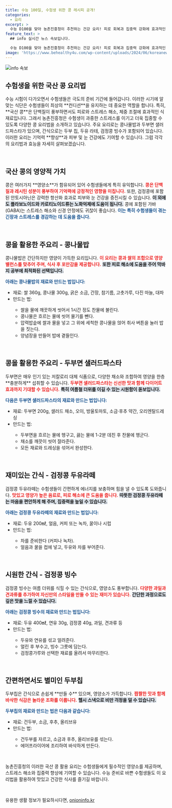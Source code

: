 ```yaml
---
title: 수능 100일, 수험생 위한 콩 레시피 공개!
categories:
  - 요리
excerpt: >
  수능 D100을 맞아 농촌진흥청이 추천하는 건강 요리! 피로 회복과 집중력 강화에 효과적인 국산 콩 요리로 수험생의 영양을 챙기세요. 특별한 레시피들이 당신의 공부에 큰 도움이 될 것입니다!
feature_text: >
  ## info 실시간 뉴스 속보입니다.

  수능 D100을 맞아 농촌진흥청이 추천하는 건강 요리! 피로 회복과 집중력 강화에 효과적인 국산 콩 요리로 수험생의 영양을 챙기세요. 특별한 레시피들이 당신의 공부에 큰 도움이 될 것입니다!
image: 'https://www.behealthy4u.com/wp-content/uploads/2024/06/koreanews.jpg'
---
```


<p><img src="https://www.behealthy4u.com/wp-content/uploads/2024/06/koreanews.jpg" alt="info 속보" /></p>

<h2 data-ke-size="size26">수험생을 위한 국산 콩 요리법</h2>

<p data-ke-size="size16">수능 시험이 다가오면서 수험생들은 극도의 준비 기간에 들어갑니다. 이러한 시기에 알맞는 식단은 수험생들이 최상의 **컨디션**을 유지하는 데 중요한 역할을 합니다. 특히, **국산 콩**은 단백질이 풍부하면서도 피로와 스트레스 해소, 체중 조절에 효과적인 식재료입니다. 그래서 농촌진흥청은 수험생이 과중한 스트레스를 이기고 더욱 집중할 수 있도록 다양한 콩 요리법을 소개하고 있습니다. 주요 요리로는 콩나물밥과 두부면 샐러드파스타가 있으며, 간식으로는 두부 칩, 두유 라테, 검정콩 빙수가 포함되어 있습니다. 이러한 요리는 기억력 **향상**과 피부 및 눈 건강에도 기여할 수 있습니다. 그럼 각각의 요리법과 효능을 자세히 살펴보겠습니다.</p>

<p data-ke-size="size16">&nbsp;</p>

<h2 data-ke-size="size26">국산 콩의 영양적 가치</h2>

<p data-ke-size="size16">콩은 여러가지 **영양소**가 함유되어 있어 수험생들에게 특히 유익합니다. <b><span style="color: #ee2323;">콩은 단백질과 레시틴 성분이 풍부하여 기억력에 긍정적인 영향을 미칩니다.</span></b> 또한, 검정콩에 포함된 안토시아닌은 강력한 항산화 효과로 피부와 눈 건강을 증진시킬 수 있습니다. <b><span style="background-color: #21538527;">이 외에도 플라보노이드와 카로티노이드류는 노화억제에 도움이 됩니다.</span></b> 콩에 포함된 가바(GABA)는 스트레스 해소와 신경 안정에도 귀찮이 좋습니다. <b><span style="color: #1a5490;">이는 특히 수험생들이 겪는 긴장과 스트레스를 경감하는 데 도움을 줍니다.</span></b></p>

<p data-ke-size="size16">&nbsp;</p>

<h2 data-ke-size="size26">콩을 활용한 주요리 - 콩나물밥</h2>

<p data-ke-size="size16">콩나물밥은 간단하지만 영양이 가득한 요리입니다. <b><span style="color: #ee2323;">이 요리는 콩과 쌀의 조합으로 영양 밸런스를 맞추어 주며, 식사 후 포만감을 제공합니다.</span></b> <b><span style="background-color: #21538527;">또한 피로 해소에 도움을 주어 막바지 공부에 최적화된 선택입니다.</span></b>  

<b><span style="color: #1a5490;">아래는 콩나물밥의 재료와 만드는 법입니다:</span></b>  
<ul>
    <li>재료: 쌀 360g, 콩나물 300g, 굵은 소금, 간장, 참기름, 고춧가루, 다진 마늘, 대파</li>
    <li>만드는 법:</li>
    <ul>
        <li>쌀을 물에 깨끗하게 씻어서 1시간 정도 찬물에 불린다.</li>
        <li>콩나물은 흐르는 물에 씻어 물기를 뺀다.</li>
        <li>압력밥솥에 쌀과 물을 넣고 그 위에 세척한 콩나물을 얹어 취사 버튼을 눌러 밥을 짓는다.</li>
        <li>양념장을 만들어 밥에 곁들인다.</li>
    </ul>
</ul>
<p data-ke-size="size16">&nbsp;</p>

<h2 data-ke-size="size26">콩을 활용한 주요리 - 두부면 샐러드파스타</h2>

<p data-ke-size="size16">두부면은 매우 인기 있는 저칼로리 대체 식품으로, 다양한 채소와 조합하여 영양을 한층 **충분하게** 섭취할 수 있습니다. <b><span style="color: #ee2323;">두부면 샐러드파스타는 신선한 맛과 함께 다이어트 효과까지 기대할 수 있습니다.</span></b> <b><span style="background-color: #21538527;">특히 여름철 더위를 이길 수 있는 시원함이 돋보입니다.</span></b>

<b><span style="color: #1a5490;">다음은 두부면 샐러드파스타의 재료와 만드는 법입니다:</span></b>  
<ul>
    <li>재료: 두부면 200g, 샐러드 채소, 오이, 방울토마토, 소금·후추 약간, 오리엔탈드레싱</li>
    <li>만드는 법:</li>
    <ul>
        <li>두부면을 흐르는 물에 헹구고, 끓는 물에 1-2분 데친 후 찬물에 헹군다.</li>
        <li>채소를 깨끗이 씻어 잘라준다.</li>
        <li>모든 재료와 드레싱을 섞어서 완성한다.</li>
    </ul>
</ul>
<p data-ke-size="size16">&nbsp;</p>

<h2 data-ke-size="size26">재미있는 간식 - 검정콩 두유라떼</h2>

<p data-ke-size="size16">검정콩 두유라떼는 수험생들이 간편하게 에너지를 보충하며 힘을 낼 수 있도록 도와줍니다. <b><span style="color: #ee2323;">맛있고 영양가 높은 음료로, 피로 해소에 큰 도움을 줍니다.</span></b> <b><span style="background-color: #21538527;">따뜻한 검정콩 두유라떼는 마음을 편안하게 해 주며, 집중력을 높일 수 있습니다.</span></b>  

<b><span style="color: #1a5490;">아래는 검정콩 두유라떼의 재료와 만드는 법입니다:</span></b>  
<ul>
    <li>재료: 두유 200㎖, 얼음, 커피 또는 녹차, 꿀이나 시럽</li>
    <li>만드는 법:</li>
    <ul>
        <li>차를 준비한다 (커피나 녹차).</li>
        <li>얼음과 꿀을 컵에 넣고, 두유와 차를 부어준다.</li>
    </ul>
</ul>
<p data-ke-size="size16">&nbsp;</p>

<h2 data-ke-size="size26">시원한 간식 - 검정콩 빙수</h2>

<p data-ke-size="size16">검정콩 빙수는 여름 더위를 식힐 수 있는 간식으로, 영양소도 풍부합니다. <b><span style="color: #ee2323;">다양한 과일과 견과류를 추가하여 자신만의 스타일을 만들 수 있는 재미가 있습니다.</span></b> <b><span style="background-color: #21538527;">간단한 과정으로도 깊은 맛을 느낄 수 있습니다.</span></b>  

<b><span style="color: #1a5490;">아래는 검정콩 빙수의 재료와 만드는 법입니다:</span></b>  
<ul>
    <li>재료: 두유 400㎖, 연유 30g, 검정콩 40g, 과일, 견과류 등</li>
    <li>만드는 법:</li>
    <ul>
        <li>두유와 연유를 섞고 얼려준다.</li>
        <li>얼린 후 부수고, 빙수 그릇에 담는다.</li>
        <li>검정콩가루와 선택한 재료를 올려서 마무리한다.</li>
    </ul>
</ul>
<p data-ke-size="size16">&nbsp;</p>

<h2 data-ke-size="size26">간편하면서도 별미인 두부칩</h2>

<p data-ke-size="size16">두부칩은 간식으로 손쉽게 **만들 수** 있으며, 영양소가 가득합니다. <b><span style="color: #ee2323;">짭짤한 맛과 함께 바삭한 식감은 놀라운 조화를 이룹니다.</span></b> <b><span style="background-color: #21538527;">헬시 스낵으로 비만 걱정을 덜 수 있습니다.</span></b>  

<b><span style="color: #1a5490;">두부칩의 재료와 만드는 법은 다음과 같습니다:</span></b>  
<ul>
    <li>재료: 건두부, 소금, 후추, 올리브유</li>
    <li>만드는 법:</li>
    <ul>
        <li>건두부를 자르고, 소금과 후추, 올리브유를 섞는다.</li>
        <li>에어프라이어에 조리하여 바삭하게 만든다.</li>
    </ul>
</ul>

<p data-ke-size="size16">&nbsp;</p>

<p data-ke-size="size16">농촌진흥청의 이러한 국산 콩 활용 요리는 수험생들에게 필수적인 영양소를 제공하며, 스트레스 해소와 집중력 향상에 기여할 수 있습니다. 수능 준비로 바쁜 수험생들도 이 요리법을 활용하여 맛있고 건강한 식사를 즐기길 바랍니다.</p>

<p data-ke-size="size16">&nbsp;</p>
유용한 생활 정보가 필요하시다면, <a href="https://onioninfo.kr" rel="dofollow">onioninfo.kr</a>


